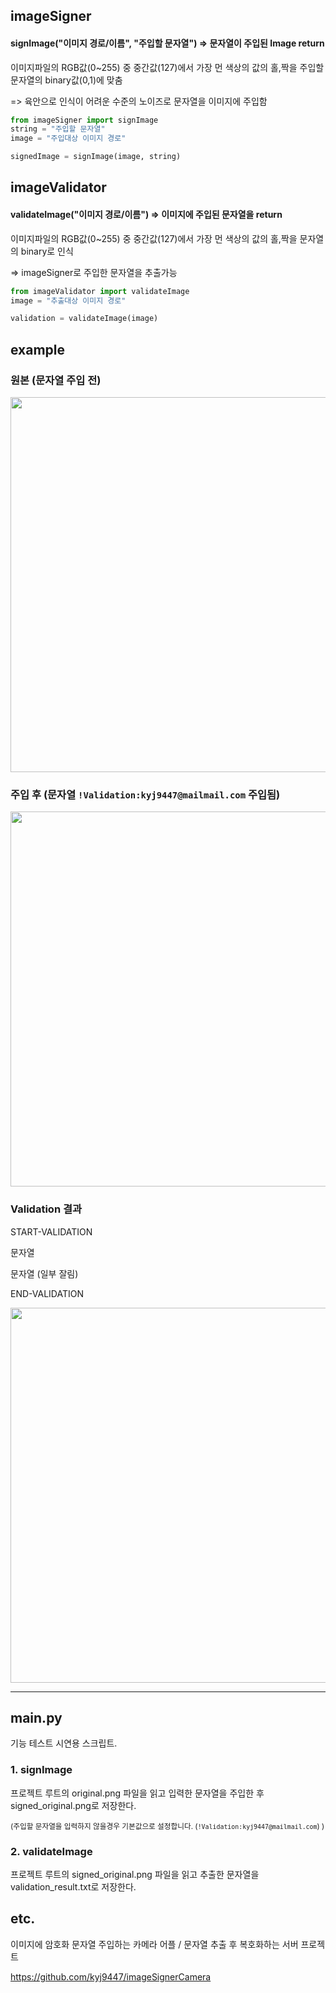 ## imageSigner
#### signImage("이미지 경로/이름", "주입할 문자열") => 문자열이 주입된 Image return

이미지파일의 RGB값(0~255) 중 중간값(127)에서 가장 먼 색상의 값의 홀,짝을 주입할 문자열의 binary값(0,1)에 맞춤

=> 육안으로 인식이 어려운 수준의 노이즈로 문자열을 이미지에 주입함

```python
from imageSigner import signImage
string = "주입할 문자열"
image = "주입대상 이미지 경로"

signedImage = signImage(image, string)
```

## imageValidator
#### validateImage("이미지 경로/이름") => 이미지에 주입된 문자열을 return
이미지파일의 RGB값(0~255) 중 중간값(127)에서 가장 먼 색상의 값의 홀,짝을 문자열의 binary로 인식

=> imageSigner로 주입한 문자열을 추출가능

```python
from imageValidator import validateImage
image = "추출대상 이미지 경로"

validation = validateImage(image)
```

## example
### 원본 (문자열 주입 전)
<img src="https://github.com/kyj9447/imageNoiserAndValidator/blob/main/original.png" width=600px>

### 주입 후 (문자열 `!Validation:kyj9447@mailmail.com` 주입됨)
<img src="https://github.com/kyj9447/imageNoiserAndValidator/blob/main/signed_original.png" width=600px>

### Validation 결과
START-VALIDATION

문자열

문자열 (일부 잘림)

END-VALIDATION

<img src="https://github.com/kyj9447/imageSignerAndValidator/assets/122734245/48da75e9-df58-4326-9b42-965cc3e7d6a2" width=600px>

---

## main.py 

기능 테스트 시연용 스크립트.

### 1. signImage

프로젝트 루트의 original.png 파일을 읽고 입력한 문자열을 주입한 후 signed_original.png로 저장한다.

<sup>(주입할 문자열을 입력하지 않을경우 기본값으로 설정합니다. (`!Validation:kyj9447@mailmail.com`) )</sup>

### 2. validateImage

프로젝트 루트의 signed_original.png 파일을 읽고 추출한 문자열을 validation_result.txt로 저장한다.

## etc.

이미지에 암호화 문자열 주입하는 카메라 어플 / 문자열 추출 후 복호화하는 서버 프로젝트

https://github.com/kyj9447/imageSignerCamera

